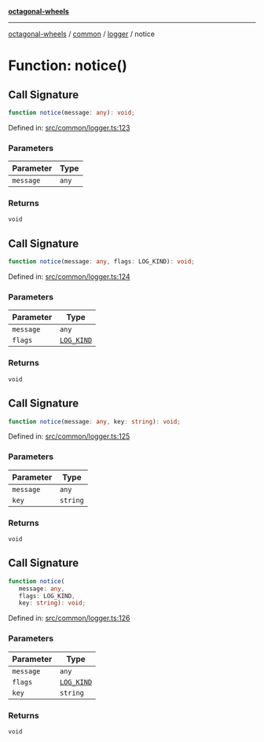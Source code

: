 [**octagonal-wheels**](../../../README.md)

***

[octagonal-wheels](../../../modules.md) / [common](../../README.md) / [logger](../README.md) / notice

# Function: notice()

## Call Signature

```ts
function notice(message: any): void;
```

Defined in: [src/common/logger.ts:123](https://github.com/vrtmrz/octagonal-wheels/blob/main/src/common/logger.ts#L123)

### Parameters

| Parameter | Type |
| ------ | ------ |
| `message` | `any` |

### Returns

`void`

## Call Signature

```ts
function notice(message: any, flags: LOG_KIND): void;
```

Defined in: [src/common/logger.ts:124](https://github.com/vrtmrz/octagonal-wheels/blob/main/src/common/logger.ts#L124)

### Parameters

| Parameter | Type |
| ------ | ------ |
| `message` | `any` |
| `flags` | [`LOG_KIND`](../LOG_KIND/README.md) |

### Returns

`void`

## Call Signature

```ts
function notice(message: any, key: string): void;
```

Defined in: [src/common/logger.ts:125](https://github.com/vrtmrz/octagonal-wheels/blob/main/src/common/logger.ts#L125)

### Parameters

| Parameter | Type |
| ------ | ------ |
| `message` | `any` |
| `key` | `string` |

### Returns

`void`

## Call Signature

```ts
function notice(
   message: any, 
   flags: LOG_KIND, 
   key: string): void;
```

Defined in: [src/common/logger.ts:126](https://github.com/vrtmrz/octagonal-wheels/blob/main/src/common/logger.ts#L126)

### Parameters

| Parameter | Type |
| ------ | ------ |
| `message` | `any` |
| `flags` | [`LOG_KIND`](../LOG_KIND/README.md) |
| `key` | `string` |

### Returns

`void`
